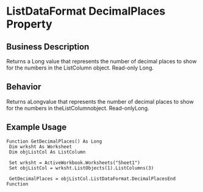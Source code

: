 # ListDataFormat DecimalPlaces Property

## Business Description
Returns a Long value that represents the number of decimal places to show for the numbers in the ListColumn object. Read-only Long.

## Behavior
Returns aLongvalue that represents the number of decimal places to show for the numbers in theListColumnobject. Read-onlyLong.

## Example Usage
```vba
Function GetDecimalPlaces() As Long 
 Dim wrksht As Worksheet 
 Dim objListCol As ListColumn 
 
 Set wrksht = ActiveWorkbook.Worksheets("Sheet1") 
 Set objListCol = wrksht.ListObjects(1).ListColumns(3) 
 
 GetDecimalPlaces = objListCol.ListDataFormat.DecimalPlacesEnd Function
```